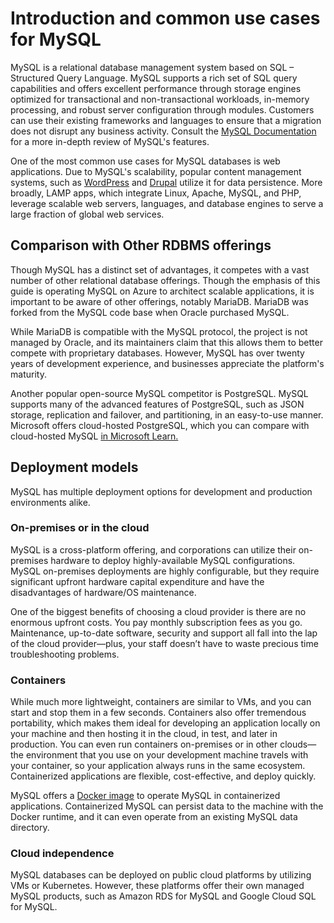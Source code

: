 # Introduction and common use cases for MySQL

MySQL is a relational database management system based on SQL – Structured Query Language. MySQL supports a rich set of SQL query capabilities and offers excellent performance through storage engines optimized for transactional and non-transactional workloads, in-memory processing, and robust server configuration through modules. Customers can use their existing frameworks and languages to ensure that a migration does not disrupt any business activity.  Consult the [MySQL Documentation](https://dev.mysql.com/doc/refman/8.0/en/features.html) for a more in-depth review of MySQL's features.

One of the most common use cases for MySQL databases is web applications. Due to MySQL's scalability, popular content management systems, such as [WordPress](https://wordpress.org/) and [Drupal](https://www.drupal.org/) utilize it for data persistence. More broadly, LAMP apps, which integrate Linux, Apache, MySQL, and PHP, leverage scalable web servers, languages, and database engines to serve a large fraction of global web services.

## Comparison with Other RDBMS offerings

Though MySQL has a distinct set of advantages, it competes with a vast number of other relational database offerings. Though the emphasis of this guide is operating MySQL on Azure to architect scalable applications, it is important to be aware of other offerings, notably MariaDB. MariaDB was forked from the MySQL code base when Oracle purchased MySQL.

While MariaDB is compatible with the MySQL protocol, the project is not managed by Oracle, and its maintainers claim that this allows them to better compete with proprietary databases. However, MySQL has over twenty years of development experience, and businesses appreciate the platform's maturity.

Another popular open-source MySQL competitor is PostgreSQL. MySQL supports many of the advanced features of PostgreSQL, such as JSON storage, replication and failover, and partitioning, in an easy-to-use manner. Microsoft offers cloud-hosted PostgreSQL, which you can compare with cloud-hosted MySQL [in Microsoft Learn.](https://docs.microsoft.com/learn/modules/deploy-mariadb-mysql-postgresql-azure/2-describe-open-source-offerings)

## Deployment models

MySQL has multiple deployment options for development and production environments alike.

### On-premises or in the cloud

MySQL is a cross-platform offering, and corporations can utilize their on-premises hardware to deploy highly-available MySQL configurations. MySQL on-premises deployments are highly configurable, but they require significant upfront hardware capital expenditure and have the disadvantages of hardware/OS maintenance.

One of the biggest benefits of choosing a cloud provider is there are no enormous upfront costs. You pay monthly subscription fees as you go. Maintenance, up-to-date software, security and support all fall into the lap of the cloud provider—plus, your staff doesn’t have to waste precious time troubleshooting problems.

### Containers

While much more lightweight, containers are similar to VMs, and you can start and stop them in a few seconds. Containers also offer tremendous portability, which makes them ideal for developing an application locally on your machine and then hosting it in the cloud, in test, and later in production. You can even run containers on-premises or in other clouds—the environment that you use on your development machine travels with your container, so your application always runs in the same ecosystem. Containerized applications are flexible, cost-effective, and deploy quickly.

MySQL offers a [Docker image](https://hub.docker.com/_/mysql) to operate MySQL in containerized applications. Containerized MySQL can persist data to the machine with the Docker runtime, and it can even operate from an existing MySQL data directory.

### Cloud independence

MySQL databases can be deployed on public cloud platforms by utilizing VMs or Kubernetes. However, these platforms offer their own managed MySQL products, such as Amazon RDS for MySQL and Google Cloud SQL for MySQL.
